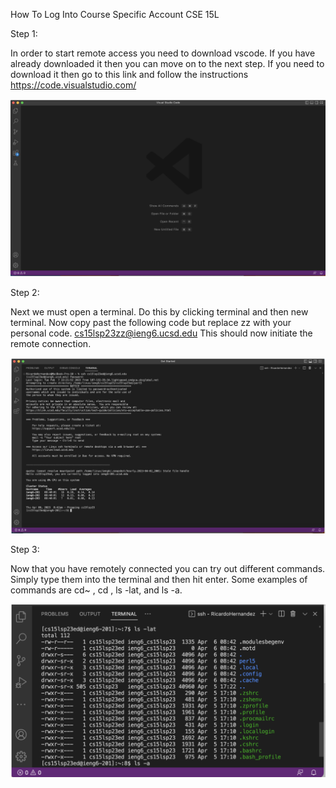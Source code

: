 How To Log Into Course Specific Account CSE 15L

Step 1:

In order to start remote access you need to download vscode. If you have already downloaded it then you can move on to the next step. If you need to download it then go to this link and follow the instructions https://code.visualstudio.com/

![Image](VSCode.png)

Step 2:

Next we must open a terminal. Do this by clicking terminal and then new terminal. Now copy past the following code but replace zz with your personal code. cs15lsp23zz@ieng6.ucsd.edu This should now initiate the remote connection.

![Image](Remote.png)

Step 3:

Now that you have remotely connected you can try out different commands. Simply type them into the terminal and then hit enter. Some examples of commands are cd~ , cd , ls -lat, and ls -a.

![Image](Commands.png)
